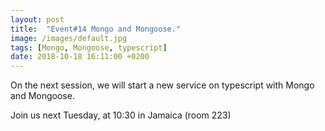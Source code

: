 ```yaml
---
layout: post
title:  "Event#14 Mongo and Mongoose."
image: /images/default.jpg
tags: [Mongo, Mongoose, typescript]
date: 2018-10-18 16:11:00 +0200
---
```


On the next session, we will start a new service on typescript with Mongo and Mongoose.[]()

Join us next Tuesday, at 10:30 in Jamaica (room 223)